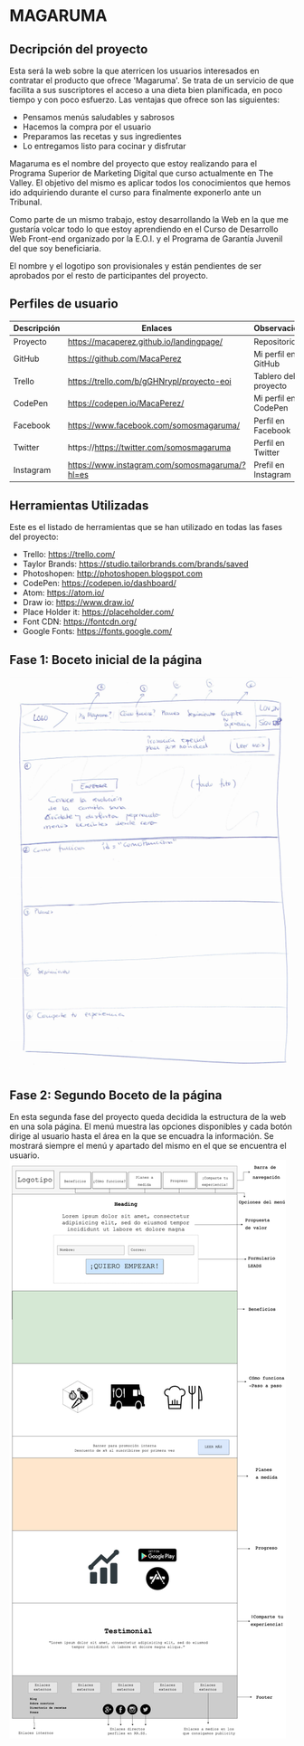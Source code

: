 # MAGARUMA
## Decripción del proyecto
Esta será la web sobre la que aterricen los usuarios interesados en contratar el producto que ofrece 'Magaruma'. Se trata de un servicio de que facilita a sus suscriptores el acceso a una dieta bien planificada, en poco tiempo y con poco esfuerzo. Las ventajas que ofrece son las siguientes:

- Pensamos menús saludables y sabrosos
- Hacemos la compra por el usuario
- Preparamos las recetas y sus ingredientes
- Lo entregamos listo para cocinar y disfrutar

Magaruma es el nombre del proyecto que estoy realizando para el Programa Superior de Marketing Digital que curso actualmente en The Valley. El objetivo del mismo es aplicar todos los conocimientos que hemos ido adquiriendo durante el curso para finalmente exponerlo ante un Tribunal.

Como parte de un mismo trabajo, estoy desarrollando la Web en la que me gustaría volcar todo lo que estoy aprendiendo en el Curso de Desarrollo Web Front-end organizado por la E.O.I. y el Programa de Garantía Juvenil del que soy beneficiaria.

El nombre y el logotipo son provisionales y están pendientes de ser aprobados por el resto de participantes del proyecto.
## Perfiles de usuario
| Descripción | Enlaces | Observaciones |
|-------------|---------|---------------|
|    Proyecto |https://macaperez.github.io/landingpage/ |Repositorio|
|    GitHub   |https://github.com/MacaPerez  | Mi perfil en GitHub |
|    Trello   |https://trello.com/b/gGHNrypl/proyecto-eoi |Tablero del proyecto|
|    CodePen  |https://codepen.io/MacaPerez/ | Mi perfil en CodePen|
|    Facebook | https://www.facebook.com/somosmagaruma/   | Perfil en Facebook|
|Twitter      | https://https://twitter.com/somosmagaruma | Perfil en Twitter|
|Instagram    |https://www.instagram.com/somosmagaruma/?hl=es | Prefil en Instagram |

## Herramientas Utilizadas
Este es el listado de herramientas que se han utilizado en todas las fases del proyecto:
- Trello: https://trello.com/
- Taylor Brands: https://studio.tailorbrands.com/brands/saved
- Photoshopen: http://photoshopen.blogspot.com
- CodePen: https://codepen.io/dashboard/
- Atom: https://atom.io/
- Draw io: https://www.draw.io/
- Place Holder it: https://placeholder.com/
- Font CDN: https://fontcdn.org/
- Google Fonts: https://fonts.google.com/

## Fase 1: Boceto inicial de la página
![Imagen escaneada del primer boceto de la página](img/primerBoceto.png)
## Fase 2: Segundo Boceto de la página
En esta segunda fase del proyecto queda decidida la estructura de la web en una sola página. El menú muestra las opciones disponibles y cada botón dirige al usuario hasta el área en la que se encuadra la información. Se mostrará siempre el menú y apartado del mismo en el que se encuentra el usuario.
![Esquema de la Langind Page. Segundo boceto](img/segundoBoceto.png)

